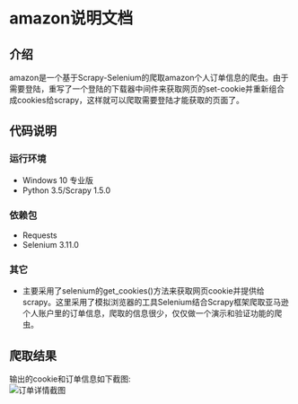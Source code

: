 amazon说明文档
==
介绍
 - 
amazon是一个基于Scrapy-Selenium的爬取amazon个人订单信息的爬虫。由于需要登陆，重写了一个登陆的下载器中间件来获取网页的set-cookie并重新组合成cookies给scrapy，这样就可以爬取需要登陆才能获取的页面了。<br>

代码说明
--
### 运行环境
* Windows 10 专业版<br>
* Python 3.5/Scrapy 1.5.0<br>

### 依赖包
* Requests<br>
* Selenium 3.11.0

### 其它
* 主要采用了selenium的get_cookies()方法来获取网页cookie并提供给scrapy。这里采用了模拟浏览器的工具Selenium结合Scrapy框架爬取亚马逊个人账户里的订单信息，爬取的信息很少，仅仅做一个演示和验证功能的爬虫。

爬取结果
-
输出的cookie和订单信息如下截图:<br>
![订单详情截图](https://github.com/lanluyu/amazon/blob/master/%E8%BE%93%E5%87%BA%E7%BB%93%E6%9E%9C.PNG)
